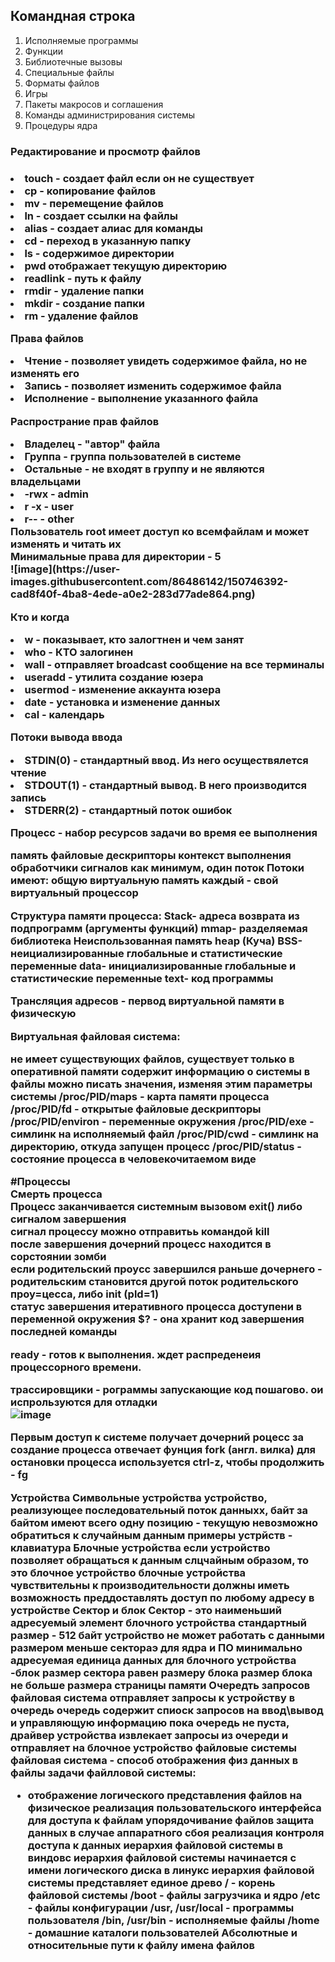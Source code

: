   <h2>Командная строка</h2>
  <ol>
  <li>Исполняемые программы
  <li>Функции
  <li>Библиотечные вызовы
  <li>Специальные файлы
  <li>Форматы файлов
  <li>Игры
  <li>Пакеты макросов и соглашения
  <li>Команды администрирования системы
  <li>Процедуры ядра
  </ol>
  <h3>Редактирование и просмотр файлов<h3>
  <li>touch - создает файл если он не существует
  <li>cp - копирование файлов
  <li>mv - перемещение файлов
  <li>ln - создает ссылки на файлы
  <li>alias - создает алиас для команды
  <li>сd - переход в указанную папку
  <li>ls - содержимое директории
  <li>pwd отображает текущую директорию
  <li>readlink - путь  к файлу
  <li>rmdir - удаление папки
  <li>mkdir - создание папки
  <li>rm - удаление файлов <br>
  
  Права файлов
  <li>Чтение - позволяет увидеть содержимое файла, но не изменять его
  <li>Запись - позволяет изменить содержимое файла
 <li> Исполнение - выполнение указанного файла<br>
  
  Распространие прав файлов
  <li>Владелец - "автор" файла
  <li>Группа - группа пользователей в системе
  <li>Остальные - не входят в группу и не являются владельцами<br>
  
  <li>-rwx - admin
  <li>r -x - user
 <li> r-- - other<br>
  Пользователь root имеет доступ ко всемфайлам и может изменять и читать их<br>
  Минимальные права для директории - 5<br>
  ![image](https://user-images.githubusercontent.com/86486142/150746392-cad8f40f-4ba8-4ede-a0e2-283d77ade864.png)

Кто и когда
 <li> w - показывает, кто залогтнен и чем занят
 <li> who - КТО залогинен
 <li> wall - отправляет broadcast сообщение на все терминалы
 <li> useradd - утилита создание юзера
<li>  usermod - изменение аккаунта юзера
<li>  date - установка и изменение данных
<li>  cal - календарь
  
Потоки вывода ввода
 <li> STDIN(0) - стандартный ввод. Из него осуществялется чтение
  <li>STDOUT(1) - стандартный вывод. В него производится запись
<li>  STDERR(2) - стандартный поток ошибок
  
  Процесс - набор ресурсов задачи во время ее выполнения

память
файловые дескрипторы
контекст выполнения
обработчики сигналов
как минимум, один поток
Потоки имеют:
общую виртуальную память
каждый - свой виртуальный процессор

Структура памяти процесса:
Stack- адреса возврата из подпрограмм (аргументы функций)
mmap- разделяемая библиотека
Неиспользованная память
heap (Куча)
BSS- неициализированные глобальные и статистические переменные
data- инициализированные глобальные и статистические переменные
text- код программы


Трансляция адресов - первод виртуальной памяти в физическую


Виртуальная файловая система:

не имеет существующих файлов, существует только в оперативной памяти
содержит информацию о системы
в файлы можно писать значения, изменяя этим параметры системы
/proc/PID/maps - карта памяти процесса
/proc/PID/fd - открытые файловые дескрипторы
/proc/PID/environ - переменные окружения
/proc/PID/exe - симлинк на исполняемый файл
/proc/PID/cwd - симлинк на директорию, откуда запущен процесс
/proc/PID/status - состояние процесса в человекочитаемом виде

#Процессы<br>
Смерть процесса<br>
Процесс заканчивается системным вызовом exit() либо сигналом завершения<br>
сигнал процессу можно отправитьь командой kill<br>
после завершения дочерний процесс находится в сорстоянии зомби<br>
если родительский проусс завершился раньше дочернего - родительским становится другой поток родительского проу=цесса, либо init (pld=1)<br>
статус завершения итеративного процесса доступени в переменной окружения $? - она хранит код завершения последней команды<br>
  
ready - готов к выполнения. ждет распреденеия процессорного времени. <br>
  
  трассировщики - рограммы запускающие код пошагово. ои испрользуются для отладки <br>
  ![image](https://user-images.githubusercontent.com/86486142/152934913-3d2c4140-0124-439c-a08d-1c4153211969.png)
  
Первым доступ к системе получает дочерний роцесс
  за создание процесса отвечает фунция fork (англ. вилка)
для остановки процесса используется ctrl-z, чтобы продолжить - fg
  
Устройства
Символьные устройства
  устройство, реализующее последовательный поток данныхх, байт за байтом
  имеют всего одну позицию - текущую
  невозможно обратиться к случайным данным
  примеры устрйств - клавиатура
Блочные устройства
  если устройство позволяет обращаться к данным слцчайным образом, то это блочное устройство
  блочные устройства чувствительны к производительности
  должны иметь возможность преддоставлять доступ по любому адресу в устройстве
Сектор и блок
  Сектор - это наименьший адресуемый элемент блочного устройства
  стандартный размер - 512 байт
  устройство не может работать с данными размером меньше сектораэ
  для ядра и ПО минимально адресуемая единица данных для блочного устройства -блок
  размер сектора равен размеру блока
  размер блока не больше размера страницы памяти
Очередть запросов
  файловая система отправляет запросы к устройству в очередь
  очередь содержит спиоск запросов на ввод\вывод и управляющую информацию
  пока очередь не пуста, драйвер устройства извлекает запросы из очереди и отправляет на блочное устройство
файловые системы
  файловая система - способ отображения физ данных в файлы
  задачи файлловой системы:
  - отображение логического представления файлов на физическое
  реализация пользовательского интерфейса для доступа к файлам
  упорядочивание файлов
  защита данных в случае аппаратного сбоя
  реализация контроля доступа к данных
иерархия файловой системы
  в виндовс иерархия файловой системы начинается с имени логического диска
  в линукс иерархия файловой системы представляет единое древо
  / - корень файловой системы
  /boot - файлы загрузчика и ядро
  /etc - файлы конфигурации
  /usr, /usr/local - программы пользователя
  /bin, /usr/bin - исполняемые файлы
  /home - домашние каталоги пользователей
Абсолютные и относительные пути к файлу
  имена файлов 
